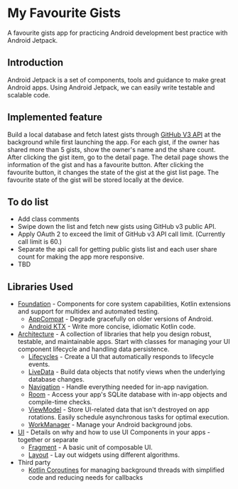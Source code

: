 # My Favourite Gists

A favourite gists app for practicing Android development best practice with Android Jetpack.

Introduction
------------
Android Jetpack is a set of components, tools and guidance to make great Android apps. Using Android Jetpack, we can easily write testable and scalable code.

Implemented feature
-----------------

Build a local database and fetch latest gists through [GitHub V3 API][40] at the background while first launching the app. For each gist, if the owner has shared more than 5 gists, show the owner's name and the share count. After clicking the gist item, go to the detail page. The detail page shows the information of the gist and has a favourite button. After clicking the favourite button, it changes the state of the gist at the gist list page. The favourite state of the gist will be stored locally at the device.

[40]: https://developer.github.com/v3/

To do list
-----------------

- Add class comments
- Swipe down the list and fetch new gists using GitHub v3 public API.
- Apply OAuth 2 to exceed the limit of GitHub v3 API call limit. (Currently call limit is 60.)
- Separate the api call for getting public gists list and each user share count for making the app more responsive.
- TBD

Libraries Used
--------------
* [Foundation][0] - Components for core system capabilities, Kotlin extensions and support for
  multidex and automated testing.
  * [AppCompat][1] - Degrade gracefully on older versions of Android.
  * [Android KTX][2] - Write more concise, idiomatic Kotlin code.
* [Architecture][10] - A collection of libraries that help you design robust, testable, and
  maintainable apps. Start with classes for managing your UI component lifecycle and handling data
  persistence.
  * [Lifecycles][11] - Create a UI that automatically responds to lifecycle events.
  * [LiveData][12] - Build data objects that notify views when the underlying database changes.
  * [Navigation][13] - Handle everything needed for in-app navigation.
  * [Room][14] - Access your app's SQLite database with in-app objects and compile-time checks.
  * [ViewModel][15] - Store UI-related data that isn't destroyed on app rotations. Easily schedule
     asynchronous tasks for optimal execution.
  * [WorkManager][16] - Manage your Android background jobs.
* [UI][30] - Details on why and how to use UI Components in your apps - together or separate
  * [Fragment][31] - A basic unit of composable UI.
  * [Layout][32] - Lay out widgets using different algorithms.
* Third party
  * [Kotlin Coroutines][90] for managing background threads with simplified code and reducing needs for callbacks

[0]: https://developer.android.com/jetpack/components
[1]: https://developer.android.com/topic/libraries/support-library/packages#v7-appcompat
[2]: https://developer.android.com/kotlin/ktx
[10]: https://developer.android.com/jetpack/arch/
[11]: https://developer.android.com/topic/libraries/architecture/lifecycle
[12]: https://developer.android.com/topic/libraries/architecture/livedata
[13]: https://developer.android.com/topic/libraries/architecture/navigation/
[14]: https://developer.android.com/topic/libraries/architecture/room
[15]: https://developer.android.com/topic/libraries/architecture/viewmodel
[16]: https://developer.android.com/topic/libraries/architecture/workmanager
[30]: https://developer.android.com/guide/topics/ui
[31]: https://developer.android.com/guide/components/fragments
[32]: https://developer.android.com/guide/topics/ui/declaring-layout
[90]: https://bumptech.github.io/glide/
[90]: https://kotlinlang.org/docs/reference/coroutines-overview.html
